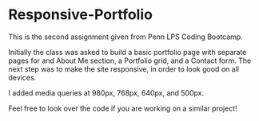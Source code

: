 # Responsive-Portfolio

This is the second assignment given from Penn LPS Coding Bootcamp.

Initially the class was asked to build a basic portfolio page with separate pages for and About Me section, a Portfolio grid, and a Contact form.  The next step was to make the site responsive, in order to look good on all devices.

I added media queries at 980px, 768px, 640px, and 500px.

Feel free to look over the code if you are working on a similar project!